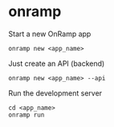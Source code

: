 # onramp

Start a new OnRamp app

```
onramp new <app_name>
```

Just create an API (backend)
```
onramp new <app_name> --api
```

Run the development server

```
cd <app_name>
onramp run
```